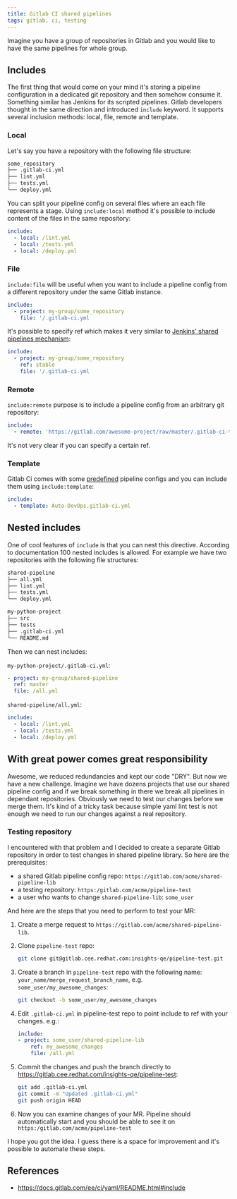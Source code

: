 ```yaml
---
title: Gitlab CI shared pipelines
tags: gitlab, ci, testing
---
```

Imagine you have a group of repositories in Gitlab and you would like to have the same pipelines
for whole group.

## Includes

The first thing that would come on your mind it's storing a pipeline configuration in a dedicated
git repository and then somehow consume it. Something similar has Jenkins for its scripted
pipelines. Gitlab developers thought in the same direction and introduced `include` keyword. It
supports several inclusion methods: local, file, remote and template.

### Local

Let's say you have a repository with the following file structure:

```txt
some_repository
├── .gitlab-ci.yml
├── lint.yml
├── tests.yml
└── deploy.yml
```

You can split your pipeline config on several files where an each file represents a stage. Using
`include:local` method it's possible to include content of the files in the same repository:

```yaml
include:
  - local: /lint.yml
  - local: /tests.yml
  - local: /deploy.yml
```

### File

`include:file` will be useful when you want to include a pipeline config from a different repository
under the same Gitlab instance.

```yaml
include:
  - project: my-group/some_repository
    file: '/.gitlab-ci.yml
```

It's possible to specify ref which makes it very similar to [Jenkins' shared pipelines mechanism](https://www.jenkins.io/doc/book/pipeline/shared-libraries/#using-libraries):

```yaml
include:
  - project: my-group/some_repository
    ref: stable
    file: '/.gitlab-ci.yml
```

### Remote

`include:remote` purpose is to include a pipeline config from an arbitrary git repository:

```yaml
include:
  - remote: 'https://gitlab.com/awesome-project/raw/master/.gitlab-ci-template.yml'
```

It's not very clear if you can specify a certain ref.

### Template

Gitlab Ci comes with some [predefined](https://gitlab.com/gitlab-org/gitlab/tree/master/lib/gitlab/ci/templates)
pipeline configs and you can include them using `include:template`:

```yaml
include:
  - template: Auto-DevOps.gitlab-ci.yml
```

## Nested includes

One of cool features of `include` is that you can nest this directive. According to documentation
100 nested includes is allowed. For example we have two repositories with the following file
structures:

```txt
shared-pipeline
├── all.yml
├── lint.yml
├── tests.yml
└── deploy.yml
```

```txt
my-python-project
├── src
├── tests
├── .gitlab-ci.yml
└── README.md
```

Then we can nest includes:

`my-python-project/.gitlab-ci.yml`:

```yaml
- project: my-group/shared-pipeline
  ref: master
  file: /all.yml
```

`shared-pipeline/all.yml`:

```yaml
include:
  - local: /lint.yml
  - local: /tests.yml
  - local: /deploy.yml
```

## With great power comes great responsibility

Awesome, we reduced redundancies and kept our code "DRY". But now we have a new challenge. Imagine
we have dozens projects that use our shared pipeline config and if we break something in there we
break all pipelines in dependant repositories. Obviously we need to test our changes before we merge
them. It's kind of a tricky task because simple yaml lint test is not enough we need to run our
changes against a real repository.

### Testing repository

I encountered with that problem and I decided to create a separate Gitlab repository in order to
test changes in shared pipeline library. So here are the prerequisites:

* a shared Gitlab pipeline config repo: `https://gitlab.com/acme/shared-pipeline-lib`
* a testing repository: `https:/gitlab.com/acme/pipeline-test`
* a user who wants to change `shared-pipeline-lib`: `some_user`

And here are the steps that you need to perform to test your MR:

1. Create a merge request to `https://gitlab.com/acme/shared-pipeline-lib`.
2. Clone `pipeline-test` repo:

    ```sh
    git clone git@gitlab.cee.redhat.com:insights-qe/pipeline-test.git
    ```

3. Create a branch in `pipeline-test` repo with the following name:
`your_name/merge_request_branch_name`, e.g. `some_user/my_awesome_changes`:

    ```sh
    git checkout -b some_user/my_awesome_changes
    ```

4. Edit `.gitlab-ci.yml` in pipeline-test repo to point include to ref with your changes. e.g.:

    ```yaml
    include:
    - project: some_user/shared-pipeline-lib
        ref: my_awesome_changes
        file: /all.yml
    ```

5. Commit the changes and push the branch directly to https://gitlab.cee.redhat.com/insights-qe/pipeline-test:

    ```sh
    git add .gitlab-ci.yml
    git commit -m "Updated .gitlab-ci.yml"
    git push origin HEAD
    ```

6. Now you can examine changes of your MR. Pipeline should automatically start and you should be
able to see it on `https:/gitlab.com/acme/pipeline-test`

I hope you got the idea. I guess there is a space for improvement and it's possible to automate
these steps.

## References

* <https://docs.gitlab.com/ee/ci/yaml/README.html#include>